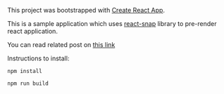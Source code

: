 This project was bootstrapped with [Create React App](https://github.com/facebookincubator/create-react-app).

This is a sample application which uses [react-snap](https://github.com/stereobooster/react-snap) 
library to pre-render react application.

You can read related post on [this link](https://medium.com/@ahmetkapusuz/pre-rendering-your-react-application-with-react-snap-234e2408ed39)

Instructions to install:

````
npm install

npm run build
````